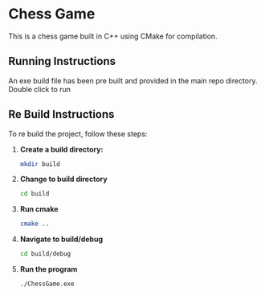 # Chess Game

This is a chess game built in C++ using CMake for compilation.

## Running Instructions

An exe build file has been pre built and provided in the main repo directory. Double click to run

## Re Build Instructions

To re build the project, follow these steps:

1. **Create a build directory:**

   ```bash
   mkdir build

1. **Change to build directory**

    ```bash
   cd build

3. **Run cmake**
   ```bash
   cmake ..

4. **Navigate to build/debug**
   ```bash
   cd build/debug

5. **Run the program**
   ```bash
   ./ChessGame.exe